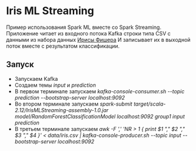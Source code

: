 # Iris ML Streaming

Пример использования Spark ML вместе со Spark Streaming.
Приложение читает из входного потока Kafka строки типа CSV с данными из набора данных [Ирисы Фишера](https://ru.wikipedia.org/wiki/%D0%98%D1%80%D0%B8%D1%81%D1%8B_%D0%A4%D0%B8%D1%88%D0%B5%D1%80%D0%B0)
И записывает их в выходной поток вместе с результатом классификации.

## Запуск

* Запускаем Kafka
* Создаем темы *input* и *prediction*
* В первом терминале запускаем *kafka-console-consumer.sh --topic prediction --bootstrap-server localhost:9092*
* Во втором терминале запускаем *spark-submit target/scala-2.12/IrisMLStreaming-assembly-1.0.jar model/RandomForestClassificationModel localhost:9092 group1 input prediction*
* В третьем терминале запускаем *awk -F ',' 'NR > 1 { print $1 "," $2 "," $3 "," $4 }' < data/iris.csv | kafka-console-producer.sh --topic input --bootstrap-server localhost:9092*
